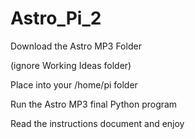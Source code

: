 # Astro_Pi_2
Download the Astro MP3 Folder 

(ignore Working Ideas folder)

Place into your /home/pi folder

Run the Astro MP3 final Python program

Read the instructions document and enjoy

